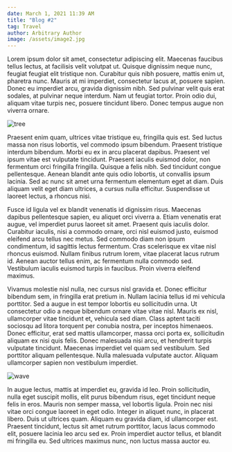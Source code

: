 ```yaml
---
date: March 1, 2021 11:39 AM
title: "Blog #2"
tag: Travel
author: Arbitrary Author
image: /assets/image2.jpg
---
```

Lorem ipsum dolor sit amet, consectetur adipiscing elit. Maecenas faucibus tellus lectus, at facilisis velit volutpat ut. Quisque dignissim neque nunc, feugiat feugiat elit tristique non. Curabitur quis nibh posuere, mattis enim ut, pharetra nunc. Mauris at mi imperdiet, consectetur lacus at, posuere sapien. Donec eu imperdiet arcu, gravida dignissim nibh. Sed pulvinar velit quis erat sodales, at pulvinar neque interdum. Nam ut feugiat tortor. Proin odio dui, aliquam vitae turpis nec, posuere tincidunt libero. Donec tempus augue non viverra ornare.

![tree](/assets/taikan-yokoyama-mount-penglai.jpg "tree")

Praesent enim quam, ultrices vitae tristique eu, fringilla quis est. Sed luctus massa non risus lobortis, vel commodo ipsum bibendum. Praesent tristique interdum bibendum. Morbi eu ex in arcu placerat dapibus. Praesent vel ipsum vitae est vulputate tincidunt. Praesent iaculis euismod dolor, non fermentum orci fringilla fringilla. Quisque a felis nibh. Sed tincidunt congue pellentesque. Aenean blandit ante quis odio lobortis, ut convallis ipsum lacinia. Sed ac nunc sit amet urna fermentum elementum eget at diam. Duis aliquam velit eget diam ultrices, a cursus nulla efficitur. Suspendisse ut laoreet lectus, a rhoncus nisi.

Fusce id ligula vel ex blandit venenatis id dignissim risus. Maecenas dapibus pellentesque sapien, eu aliquet orci viverra a. Etiam venenatis erat augue, vel imperdiet purus laoreet sit amet. Praesent quis iaculis dolor. Curabitur iaculis, nisi a commodo ornare, orci nisl euismod justo, euismod eleifend arcu tellus nec metus. Sed commodo diam non ipsum condimentum, id sagittis lectus fermentum. Cras scelerisque ex vitae nisl rhoncus euismod. Nullam finibus rutrum lorem, vitae placerat lacus rutrum id. Aenean auctor tellus enim, ac fermentum nulla commodo sed. Vestibulum iaculis euismod turpis in faucibus. Proin viverra eleifend maximus.

Vivamus molestie nisl nulla, nec cursus nisl gravida et. Donec efficitur bibendum sem, in fringilla erat pretium in. Nullam lacinia tellus id mi vehicula porttitor. Sed a augue in est tempor lobortis eu sollicitudin urna. Ut consectetur odio a neque bibendum ornare vitae vitae nisl. Mauris ex nisl, ullamcorper vitae tincidunt et, vehicula sed diam. Class aptent taciti sociosqu ad litora torquent per conubia nostra, per inceptos himenaeos. Donec efficitur, erat sed mattis ullamcorper, massa orci porta ex, sollicitudin aliquam ex nisi quis felis. Donec malesuada nisi arcu, et hendrerit turpis vulputate tincidunt. Maecenas imperdiet vel quam sed vestibulum. Sed porttitor aliquam pellentesque. Nulla malesuada vulputate auctor. Aliquam ullamcorper sapien non vestibulum imperdiet.

![wave](/assets/hokusai-great-wave-off-kanagawa.jpg "wave")

In augue lectus, mattis at imperdiet eu, gravida id leo. Proin sollicitudin, nulla eget suscipit mollis, elit purus bibendum risus, eget tincidunt neque felis in eros. Mauris non semper massa, vel lobortis ligula. Proin nec nisi vitae orci congue laoreet in eget odio. Integer in aliquet nunc, in placerat libero. Duis ut ultrices quam. Aliquam eu gravida diam, id ullamcorper est. Praesent tincidunt, lectus sit amet rutrum porttitor, lacus lacus commodo elit, posuere lacinia leo arcu sed ex. Proin imperdiet auctor tellus, et blandit mi fringilla eu. Sed ultrices maximus nunc, non luctus massa auctor eu.